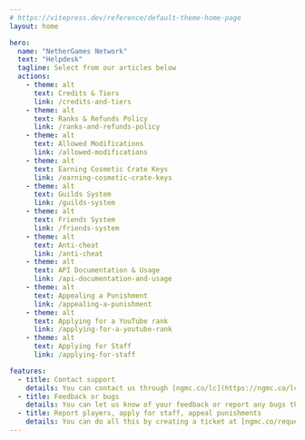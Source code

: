```yaml
---
# https://vitepress.dev/reference/default-theme-home-page
layout: home

hero:
  name: "NetherGames Network"
  text: "Helpdesk"
  tagline: Select from our articles below
  actions:
    - theme: alt
      text: Credits & Tiers
      link: /credits-and-tiers
    - theme: alt
      text: Ranks & Refunds Policy
      link: /ranks-and-refunds-policy
    - theme: alt
      text: Allowed Modifications
      link: /allowed-modifications
    - theme: alt
      text: Earning Cosmetic Crate Keys
      link: /earning-cosmetic-crate-keys
    - theme: alt
      text: Guilds System
      link: /guilds-system
    - theme: alt
      text: Friends System
      link: /friends-system
    - theme: alt
      text: Anti-cheat
      link: /anti-cheat
    - theme: alt
      text: API Documentation & Usage
      link: /api-documentation-and-usage
    - theme: alt
      text: Appealing a Punishment
      link: /appealing-a-punishment
    - theme: alt
      text: Applying for a YouTube rank
      link: /applying-for-a-youtube-rank
    - theme: alt
      text: Applying for Staff
      link: /applying-for-staff

features:
  - title: Contact support
    details: You can contact us through [ngmc.co/lc](https://ngmc.co/lc) or through Modmail on our Discord server.
  - title: Feedback or bugs
    details: You can let us know of your feedback or report any bugs through our Discord server at [ngmc.co/discord](https://ngmc.co/discord)
  - title: Report players, apply for staff, appeal punishments
    details: You can do all this by creating a ticket at [ngmc.co/request](https://ngmc.co/request)
---
```


